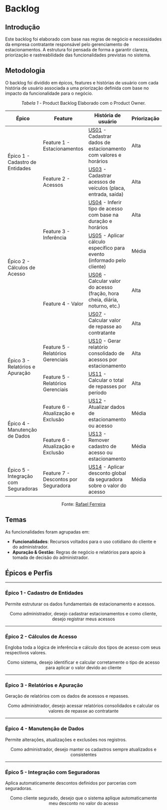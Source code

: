 
# Backlog

## Introdução

Este backlog foi elaborado com base nas regras de negócio e necessidades da empresa contratante responsável pelo gerenciamento de estacionamentos. A estrutura foi pensada de forma a garantir clareza, priorização e rastreabilidade das funcionalidades previstas no sistema.

## Metodologia

O backlog foi dividido em épicos, features e histórias de usuário com cada história de usuário associada a uma priorização definida com base no impacto da funcionalidade para o negócio.

<center>

*Tabela 1* - Product Backlog Elaborado com o Product Owner.

<table>
<thead>
  <tr>
    <th>Épico</th>
    <th>Feature</th>
    <th>História de usuário</th>
    <th>Priorização</th>
  </tr>
</thead>
<tbody>
  <tr>
    <td rowspan="2">Épico 1 - Cadastro de Entidades</td>
    <td>Feature 1 - Estacionamentos</td>
    <td><a href="../historia-de-usuario#us01">US01</a> - Cadastrar dados de estacionamento com valores e horários</td>
    <td>Alta</td>
  </tr>
  <tr>
    <td>Feature 2 - Acessos</td>
    <td><a href="../historia-de-usuario#us03">US03</a> - Cadastrar acessos de veículos (placa, entrada, saída)</td>
    <td>Alta</td>
  </tr>
  <tr>
    <td rowspan="4">Épico 2 - Cálculos de Acesso</td>
    <td rowspan="2">Feature 3 - Inferência</td>
    <td><a href="../historia-de-usuario#us04">US04</a> - Inferir tipo de acesso com base na duração e horários</td>
    <td>Alta</td>
  </tr>
  <tr>
    <td><a href="../historia-de-usuario#us05">US05</a> - Aplicar cálculo específico para evento (informado pelo cliente)</td>
    <td>Média</td>
  </tr>
  <tr>
    <td rowspan="2">Feature 4 - Valor</td>
    <td><a href="../historia-de-usuario#us06">US06</a> - Calcular valor do acesso (fração, hora cheia, diária, noturno, etc.)</td>
    <td>Alta</td>
  </tr>
  <tr>
    <td><a href="../historia-de-usuario#us07">US07</a> - Calcular valor de repasse ao contratante</td>
    <td>Alta</td>
  </tr>
  <tr>
    <td rowspan="2">Épico 3 - Relatórios e Apuração</td>
    <td>Feature 5 - Relatórios Gerenciais</td>
    <td><a href="../historia-de-usuario#us10">US10</a> - Gerar relatório consolidado de acessos por estacionamento</td>
    <td>Alta</td>
  </tr>
  <tr>
    <td>Feature 5 - Relatórios Gerenciais</td>
    <td><a href="../historia-de-usuario#us11">US11</a> - Calcular o total de repasses por período</td>
    <td>Alta</td>
  </tr>
  <tr>
    <td rowspan="2">Épico 4 - Manutenção de Dados</td>
    <td>Feature 6 - Atualização e Exclusão</td>
    <td><a href="../historia-de-usuario#us12">US12</a> - Atualizar dados de estacionamento ou acesso</td>
    <td>Média</td>
  </tr>
  <tr>
    <td>Feature 6 - Atualização e Exclusão</td>
    <td><a href="../historia-de-usuario#us13">US13</a> - Remover cadastro de acesso ou estacionamento</td>
    <td>Média</td>
  </tr>
  <tr>
    <td>Épico 5 - Integração com Seguradoras</td>
    <td>Feature 7 - Descontos por Seguradora</td>
    <td><a href="../historia-de-usuario#us14">US14</a> - Aplicar desconto global da seguradora sobre o valor do acesso</td>
    <td>Média</td>
  </tr>
</tbody>
</table>

</center>
<center>

Fonte: [Rafael Ferreira](https://github.com/RafaelCLG0)

</center>

## Temas

As funcionalidades foram agrupadas em:

- **Funcionalidades**: Recursos voltados para o uso cotidiano do cliente e do administrador.
- **Apuração & Gestão**: Regras de negócio e relatórios para apoio à tomada de decisão do administrador.

## Épicos e Perfis

---

### Épico 1 - Cadastro de Entidades

Permite estruturar os dados fundamentais de estacionamento e acessos.

<center>
Como administrador, desejo cadastrar estacionamentos e como cliente, desejo registrar meus acessos
</center>

---

### Épico 2 - Cálculos de Acesso

Engloba toda a lógica de inferência e cálculo dos tipos de acesso com seus respectivos valores.

<center>
Como sistema, desejo identificar e calcular corretamente o tipo de acesso para aplicar o valor devido ao cliente
</center>

---

### Épico 3 - Relatórios e Apuração

Geração de relatórios com os dados de acessos e repasses.

<center>
Como administrador, desejo acessar relatórios consolidados e calcular os valores de repasse ao contratante
</center>

---

### Épico 4 - Manutenção de Dados

Permite alterações, atualizações e exclusões nos registros.

<center>
Como administrador, desejo manter os cadastros sempre atualizados e consistentes
</center>

---

### Épico 5 - Integração com Seguradoras

Aplica automaticamente descontos definidos por parcerias com seguradoras.

<center>
Como cliente segurado, desejo que o sistema aplique automaticamente meu desconto no valor do acesso
</center>
